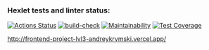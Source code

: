 ### Hexlet tests and linter status:
[![Actions Status](https://github.com/AndreyKrymski/frontend-project-lvl3/workflows/hexlet-check/badge.svg)](https://github.com/AndreyKrymski/frontend-project-lvl3/actions)
[![build-check](https://github.com/AndreyKrymski/frontend-project-lvl3/actions/workflows/build.yml/badge.svg)](https://github.com/AndreyKrymski/frontend-project-lvl3/actions/workflows/build.yml)
[![Maintainability](https://api.codeclimate.com/v1/badges/47525e411bf96fcb33fa/maintainability)](https://codeclimate.com/github/AndreyKrymski/frontend-project-lvl3/maintainability)
[![Test Coverage](https://api.codeclimate.com/v1/badges/47525e411bf96fcb33fa/test_coverage)](https://codeclimate.com/github/AndreyKrymski/frontend-project-lvl3/test_coverage)

http://frontend-project-lvl3-andreykrymski.vercel.app/